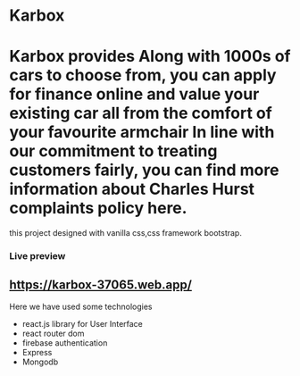 # Karbox
# Karbox provides Along with 1000s of cars to choose from, you can apply for finance online and value your existing car all from the comfort of your favourite armchair In line with our commitment to treating customers fairly, you can find more information about Charles Hurst complaints policy here.

this project designed with vanilla css,css framework bootstrap.

### Live preview
## https://karbox-37065.web.app/

Here we have used some technologies
- react.js library for User Interface
- react router dom 
- firebase authentication
- Express
- Mongodb